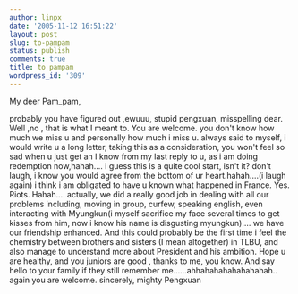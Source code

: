 ```yaml
---
author: linpx
date: '2005-11-12 16:51:22'
layout: post
slug: to-pampam
status: publish
comments: true
title: to pampam
wordpress_id: '309'
---
```


My deer Pam_pam,

  
  
probably you have figured out ,ewuuu, stupid pengxuan, misspelling dear. Well
,no , that is what I meant to. You are welcome. you don't know how much we
miss u and personally how much i miss u. always said to myself, i would write
u a long letter, taking this as a consideration, you won't feel so sad when u
just get an I know from my last reply to u, as i am doing redemption
now,hahah.... i guess this is a quite cool start, isn't it? don't laugh, i
know you would agree from the bottom of ur heart.hahah....(i laugh again) i
think i am obligated to have u known what happened in France. Yes. Riots.
Hahah.... actually, we did a really good job in dealing with all our problems
including, moving in group, curfew, speaking english, even interacting with
Myungkun(i myself sacrifice my face several times to get kisses from him, now
i know his name is disgusting myungkun).... we have our friendship enhanced.
And this could probably be the first time i feel the chemistry between
brothers and sisters (I mean altogether) in TLBU, and also manage to
understand more about President and his ambition. Hope u are healthy, and you
juniors are good , thanks to me, you know. And say hello to your family if
they still remember me......ahhahahahahahahahah.. again you are welcome.
sincerely, mighty Pengxuan

